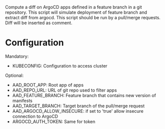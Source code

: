 Compute a diff on ArgoCD apps defined in a
feature branch in a git repository.
This script will simulate deployment of feature
branch and extract diff from argocd.
This script should be run by a pull/merge requests.
Diff will be inserted as comment.

# Configuration

Mandatory:

* KUBECONFIG: Configuration to access cluster

Optional:

* AAD_ROOT_APP: Root app of apps
* AAD_REPO_URL: URL of git repo used to filter apps
* AAD_FEATURE_BRANCH: Feature branch that contains new version of manifests
* AAD_TARGET_BRANCH: Target branch of the pull/merge request
* AAD_ARGOCD_ALLOW_INSECURE: if set to 'true' allow insecure connection to
  ArgoCD
* ARGOCD_AUTH_TOKEN: Same for token
